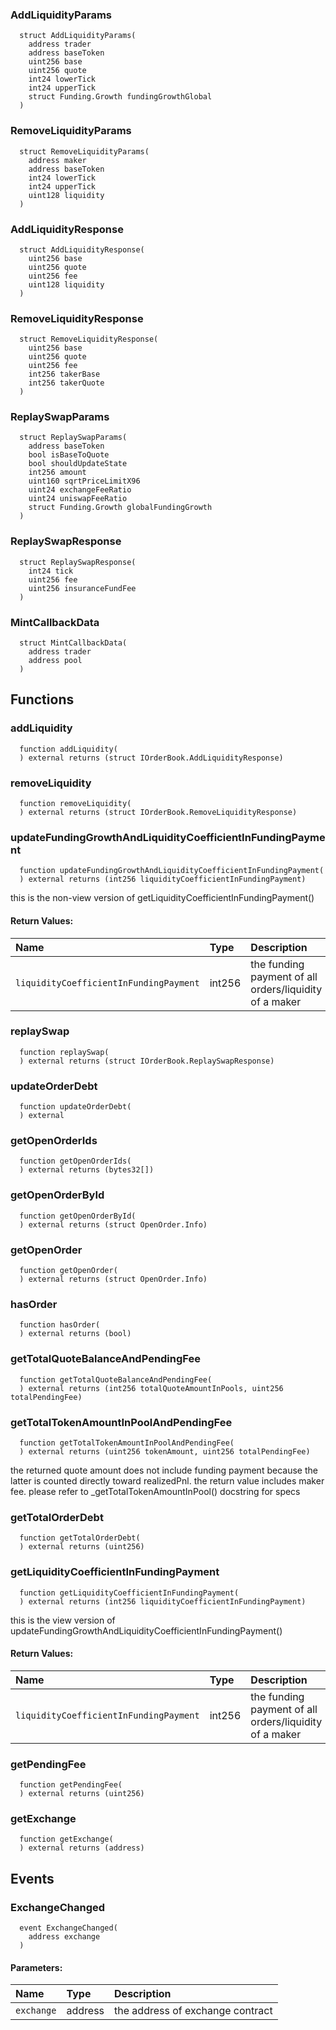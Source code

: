 ### AddLiquidityParams
```solidity
  struct AddLiquidityParams(
    address trader
    address baseToken
    uint256 base
    uint256 quote
    int24 lowerTick
    int24 upperTick
    struct Funding.Growth fundingGrowthGlobal
  )
```



### RemoveLiquidityParams
```solidity
  struct RemoveLiquidityParams(
    address maker
    address baseToken
    int24 lowerTick
    int24 upperTick
    uint128 liquidity
  )
```



### AddLiquidityResponse
```solidity
  struct AddLiquidityResponse(
    uint256 base
    uint256 quote
    uint256 fee
    uint128 liquidity
  )
```



### RemoveLiquidityResponse
```solidity
  struct RemoveLiquidityResponse(
    uint256 base
    uint256 quote
    uint256 fee
    int256 takerBase
    int256 takerQuote
  )
```



### ReplaySwapParams
```solidity
  struct ReplaySwapParams(
    address baseToken
    bool isBaseToQuote
    bool shouldUpdateState
    int256 amount
    uint160 sqrtPriceLimitX96
    uint24 exchangeFeeRatio
    uint24 uniswapFeeRatio
    struct Funding.Growth globalFundingGrowth
  )
```



### ReplaySwapResponse
```solidity
  struct ReplaySwapResponse(
    int24 tick
    uint256 fee
    uint256 insuranceFundFee
  )
```



### MintCallbackData
```solidity
  struct MintCallbackData(
    address trader
    address pool
  )
```




## Functions
### addLiquidity
```solidity
  function addLiquidity(
  ) external returns (struct IOrderBook.AddLiquidityResponse)
```




### removeLiquidity
```solidity
  function removeLiquidity(
  ) external returns (struct IOrderBook.RemoveLiquidityResponse)
```




### updateFundingGrowthAndLiquidityCoefficientInFundingPayment
```solidity
  function updateFundingGrowthAndLiquidityCoefficientInFundingPayment(
  ) external returns (int256 liquidityCoefficientInFundingPayment)
```

this is the non-view version of getLiquidityCoefficientInFundingPayment()


#### Return Values:
| Name                           | Type          | Description                                                                  |
| :----------------------------- | :------------ | :--------------------------------------------------------------------------- |
|`liquidityCoefficientInFundingPayment` | int256 | the funding payment of all orders/liquidity of a maker
### replaySwap
```solidity
  function replaySwap(
  ) external returns (struct IOrderBook.ReplaySwapResponse)
```




### updateOrderDebt
```solidity
  function updateOrderDebt(
  ) external
```




### getOpenOrderIds
```solidity
  function getOpenOrderIds(
  ) external returns (bytes32[])
```




### getOpenOrderById
```solidity
  function getOpenOrderById(
  ) external returns (struct OpenOrder.Info)
```




### getOpenOrder
```solidity
  function getOpenOrder(
  ) external returns (struct OpenOrder.Info)
```




### hasOrder
```solidity
  function hasOrder(
  ) external returns (bool)
```




### getTotalQuoteBalanceAndPendingFee
```solidity
  function getTotalQuoteBalanceAndPendingFee(
  ) external returns (int256 totalQuoteAmountInPools, uint256 totalPendingFee)
```




### getTotalTokenAmountInPoolAndPendingFee
```solidity
  function getTotalTokenAmountInPoolAndPendingFee(
  ) external returns (uint256 tokenAmount, uint256 totalPendingFee)
```

the returned quote amount does not include funding payment because
     the latter is counted directly toward realizedPnl.
     the return value includes maker fee.
     please refer to _getTotalTokenAmountInPool() docstring for specs


### getTotalOrderDebt
```solidity
  function getTotalOrderDebt(
  ) external returns (uint256)
```




### getLiquidityCoefficientInFundingPayment
```solidity
  function getLiquidityCoefficientInFundingPayment(
  ) external returns (int256 liquidityCoefficientInFundingPayment)
```

this is the view version of updateFundingGrowthAndLiquidityCoefficientInFundingPayment()


#### Return Values:
| Name                           | Type          | Description                                                                  |
| :----------------------------- | :------------ | :--------------------------------------------------------------------------- |
|`liquidityCoefficientInFundingPayment` | int256 | the funding payment of all orders/liquidity of a maker
### getPendingFee
```solidity
  function getPendingFee(
  ) external returns (uint256)
```




### getExchange
```solidity
  function getExchange(
  ) external returns (address)
```





## Events
### ExchangeChanged
```solidity
  event ExchangeChanged(
    address exchange
  )
```


#### Parameters:
| Name                           | Type          | Description                                                                  |
| :----------------------------- | :------------ | :--------------------------------------------------------------------------- |
|`exchange`| address | the address of exchange contract
